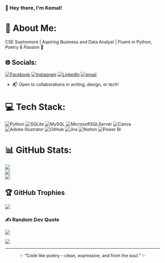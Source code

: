 <!-- Replace values in brackets with your own -->

### 👋 Hey there, I'm **Komal!**

# 💫 About Me:
CSE Sophomore | Aspiring Business and Data Analyst | Fluent in Python, Poetry & Passion 🩵


## 🌐 Socials:
[![Facebook](https://img.shields.io/badge/Facebook-%231877F2.svg?logo=Facebook&logoColor=white)](https://facebook.com/komalxharshitaa) [![Instagram](https://img.shields.io/badge/Instagram-%23E4405F.svg?logo=Instagram&logoColor=white)](https://instagram.com/kokokomali) [![LinkedIn](https://img.shields.io/badge/LinkedIn-%230077B5.svg?logo=linkedin&logoColor=white)](https://linkedin.com/in/komalharshita) [![email](https://img.shields.io/badge/Email-D14836?logo=gmail&logoColor=white)](mailto:komal.sony234@gmail.com ) 
- 📬 Open to collaborations in writing, design, or tech!


# 💻 Tech Stack:
![Python](https://img.shields.io/badge/python-3670A0?style=flat&logo=python&logoColor=ffdd54) ![SQLite](https://img.shields.io/badge/sqlite-%2307405e.svg?style=flat&logo=sqlite&logoColor=white) ![MySQL](https://img.shields.io/badge/mysql-4479A1.svg?style=flat&logo=mysql&logoColor=white) ![MicrosoftSQLServer](https://img.shields.io/badge/Microsoft%20SQL%20Server-CC2927?style=flat&logo=microsoft%20sql%20server&logoColor=white) ![Canva](https://img.shields.io/badge/Canva-%2300C4CC.svg?style=flat&logo=Canva&logoColor=white) ![Adobe Illustrator](https://img.shields.io/badge/adobe%20illustrator-%23FF9A00.svg?style=flat&logo=adobe%20illustrator&logoColor=white) ![GitHub](https://img.shields.io/badge/github-%23121011.svg?style=flat&logo=github&logoColor=white) ![Jira](https://img.shields.io/badge/jira-%230A0FFF.svg?style=flat&logo=jira&logoColor=white) ![Notion](https://img.shields.io/badge/Notion-%23000000.svg?style=flat&logo=notion&logoColor=white) ![Power Bi](https://img.shields.io/badge/power_bi-F2C811?style=flat&logo=powerbi&logoColor=black)
# 📊 GitHub Stats:
![](https://github-readme-stats.vercel.app/api?username=komalharshita&theme=synthwave&hide_border=false&include_all_commits=true&count_private=true)<br/>
![](https://nirzak-streak-stats.vercel.app/?user=komalharshita&theme=synthwave&hide_border=false)<br/>
![](https://github-readme-stats.vercel.app/api/top-langs/?username=komalharshita&theme=synthwave&hide_border=false&include_all_commits=true&count_private=true&layout=compact)

## 🏆 GitHub Trophies
![](https://github-profile-trophy.vercel.app/?username=komalharshita&theme=tokyonight&no-frame=false&no-bg=false&margin-w=4)

### ✍️ Random Dev Quote
![](https://quotes-github-readme.vercel.app/api?type=horizontal&theme=tokyonight)
 
[![](https://visitcount.itsvg.in/api?id=komalharshita&icon=7&color=10)](https://visitcount.itsvg.in)
<!-- Proudly created with GPRM ( https://gprm.itsvg.in ) -->
---
<p align="center">✨ “Code like poetry – clean, expressive, and from the soul.” ✨</p>
